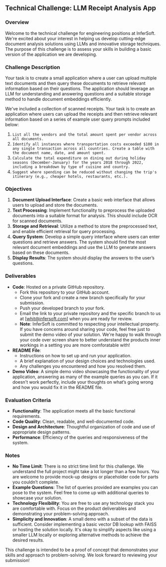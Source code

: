 ## Technical Challenge: LLM Receipt Analysis App

### Overview
Welcome to the technical challenge for engineering positions at InferSoft. We're excited about your interest in helping us develop cutting-edge document analysis solutions using LLMs and innovative storage techniques. The purpose of this challenge is to assess your skills in building a basic version of the application we are developing.

### Challenge Description
Your task is to create a small application where a user can upload multiple text documents and then query these documents to retrieve relevant information based on their questions. The application should leverage an LLM for understanding and answering questions and a suitable storage method to handle document embeddings efficiently.

We've included a collection of scanned receipts. Your task is to create an application where users can upload the receipts and then retrieve relevant information based on a series of example user query prompts included below:

1. `List all the vendors and the total amount spent per vendor across all documents.`
2. `Identify all instances where transportation costs exceeded $100 in any single transaction across all countries. Create a table with the document name, date, and amount spent.`
3. `Calculate the total expenditure on dining out during holiday seasons (December-January) for the years 2018 through 2022, including a breakdown by type of cuisine and country.`
4. `Suggest where spending can be reduced without changing the trip's itinerary (e.g., cheaper hotels, restaurants, etc.).`

### Objectives
1. **Document Upload Interface**: Create a basic web interface that allows users to upload and store the documents.
2. **Text Processing**: Implement functionality to preprocess the uploaded documents into a suitable format for analysis. This should include OCR for scanned documents.
3. **Storage and Retrieval**: Utilize a method to store the preprocessed text, and enable efficient retrieval for query processing.
4. **Query System**: Develop a simple query interface where users can enter questions and retrieve answers. The system should find the most relevant document embeddings and use the LLM to generate answers based on these documents.
5. **Display Results**: The system should display the answers to the user’s questions.

### Deliverables
- **Code**: Hosted on a private GitHub repository.
  - Fork this repository to your GitHub account.
  - Clone your fork and create a new branch specifically for your submission.
  - Push your developed branch to your fork.
  - Email the link to your private repository and the specific branch to us at [whit@infersoft.com] when you are ready for review.
  - **Note**: InferSoft is committed to respecting your intellectual property. If you have concerns around sharing your code, feel free just to submit the demo video of your solution. We're happy to walk through your code over screen share to better understand the products inner workings in a setting you are more comforatable with!
- **README File**:
  - Instructions on how to set up and run your application.
  - A brief explanation of your design choices and technologies used.
  - Any challenges you encountered and how you resolved them.
- **Demo Video**: A simple demo video showcasing the functionality of your application, answering as many of the example queries as you can. If it doesn't work perfectly, include your thoughts on what’s going wrong and how you would fix it in the README file.

### Evaluation Criteria
- **Functionality**: The application meets all the basic functional requirements.
- **Code Quality**: Clean, readable, and well-documented code.
- **Design and Architecture**: Thoughtful organization of code and use of appropriate design patterns.
- **Performance**: Efficiency of the queries and responsiveness of the system.

### Notes
- **No Time Limit**: There is no strict time limit for this challenge. We understand the full project might take a lot longer than a few hours. You are welcome to provide mock-up designs or placeholder code for parts you couldn’t complete.
- **Example Questions**: The list of queries provided are examples you can pose to the system. Feel free to come up with additional queries to showcase your solution.
- **Technology Flexibility**: You are free to use any technology stack you are comfortable with. Focus on the product deliverables and demonstrating your problem-solving approach.
- **Simplicity and Innovation**: A small demo with a subset of the data is sufficient. Consider implementing a basic vector DB lookup with FAISS or hosting the solution locally. It's okay to simplify aspects like using a smaller LLM locally or exploring alternative methods to achieve the desired results.

This challenge is intended to be a proof of concept that demonstrates your skills and approach to problem-solving. We look forward to reviewing your submission!
